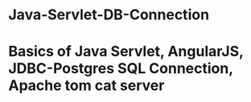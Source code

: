 # Java-Servlet-DB-Connection
# Basics of Java Servlet, AngularJS, JDBC-Postgres SQL Connection, Apache tom cat server
